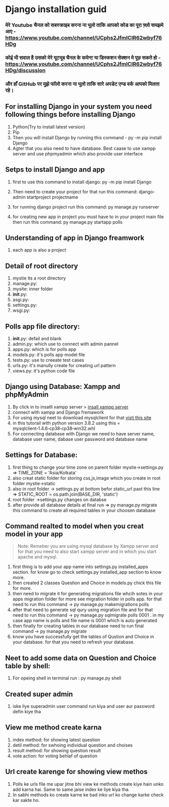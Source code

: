 # Django installation guid

### मेरे Youtube चैनल को सबस्क्राइब करना ना भूलो ताकि आपको कोड का पूरा फ़्लो समझमे आए - https://www.youtube.com/channel/UCphs2JfmIClR62wbyf76HDg

### कोई भी सवाल है उसको मेरे यूट्यूब चैनल के कमेन्ट या डिस्कशन सेक्शन मे पूछ सकते हो - https://www.youtube.com/channel/UCphs2JfmIClR62wbyf76HDg/discussion

### और हाँ GitHub पर मुझे फॉलो करना ना भूलो ताकि सारे अपडेट एण्ड वर्क आपको मिलता रहे। 

## For installing Django in your system you need following things before installing Django

1. Python(Try to install latest version)
2. Pip 
3. Then you will install Django by running this command - py -m pip install Django
4. Agter that you also need to have database. Best caase to use xampp server and use phpmyadmin which also provide user interface

## Setps to install Django and app

1. first to use this command to install django:
    py -m pip install Django

1. Then need to create your project for that run this command:
    django-admin startproject projectname
1. for running django project run this command:
    py manage.py runserver
1. for creating new app in project you must have to in your project main file then run this command:
    py manage.py startapp polls

## Understanding of app in Django freamwork

1. each app is also a project

## Detail of root directory

1. mystie its a root directory
1. manage.py: 
1. mysite: inner folder
1. __init__.py: 
1. asgi.py: 
1. settings.py:
1. wsgi.py: 

## Polls app file directory:

1. __init__.py: defail and blank
1. admin.py: which use to connect with admin pannel
1. apps.py: which is for polls app
1. models.py: it's polls app model file
1. tests.py: use to creeate test cases
1. urls.py: it's manully create for creating url pattern
1. views.py: it's python code file

## Django using Database: Xampp and phpMyAdmin

1. By click in to insatll xampp server > [insall xampp server](https://www.apachefriends.org/xampp-files/7.4.8/xampp-windows-x64-7.4.8-0-VC15-installer.exe)
1. connect with xampp and Django fremawork
1. For using mysql neet to download mysqlclient for that [visti this site](https://www.lfd.uci.edu/~gohlke/pythonlibs/#mysqlclient)
1. in this tutorail with python version 3.8.2 using this = mysqlclient‑1.4.6‑cp38‑cp38‑win32.whl
1. For connecting database with Django we need to have server name, database user name, dabase user password and database name

## Settings for Database:

1. first thing to change your time zone on parent folder mysite->settings.py => TIME_ZONE = 'Asia/Kolkata'
1. also creat static folder for storing css,js,image which you create in root folder mystie->static 
1. also in root folder -> settings.py at bottom befor static_url past this line => STATIC_ROOT = os.path.join(BASE_DIR, 'static')
1. root folder ->settings.py changes on databse
1. after provide all database details at final run => py manage.py migrate this command to create all required tables in your choosen database


## Command realted to model when you creat model in your app

> Note: Remeber you are using mysql database by Xampp server and for that you need to also start xampp server and in which you start apache and mysql.

1. first thing is to add your app name into settings.py installed_apps section. for know go to check settings.py installed_app section to know more.
1. then created 2 classes Question and Choice in models.py chick this file for more.
1. then need to migrate it for generating migrations file whcih sotes in your apps migration folder for more see migration folder in polls app. for that need to run this command -> py manage.py makemigrations polls
1. after that need to generate sql qury using migration file and for that need to run this command -> py manage.py sqlmigrate polls 0001 . in my case app name is polls and file name is 0001 which is auto generated
1. then finally for creating tables in our database need to run final command -> py manage.py migrate
1. know you have successfully get the tables of Qustion and Choice in your database. for that you need to refresh your database.

## Neet to add some data on Question and Choice table by shell:

1. For opeing shell in terminal run : py manage.py shell

## Created super admin 

1. iske liye superadmin user command run kiya and user aur password defin kiye tha

## View me method create karna

1. index method: for showing latest question
1. detil method: for swhoing individual question and choises
1. result method: for showing question result
1. vote action: for voting behlaf of question

## Url create karenge for showing view methos

1. Polls ke urls file me upar jitne bhi view ke methods create kiye hain unko add karna hai. Same to same jaise index ke liye kiya tha.
1. In sabhi methods ko create karne ke bad inko url ko change karke check kar sakte ho.
